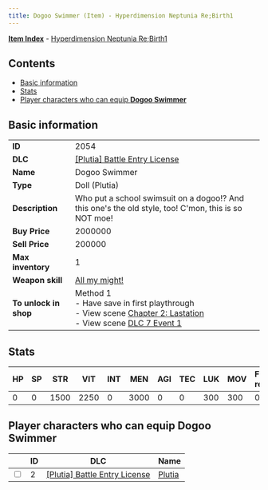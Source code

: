 ```yaml
---
title: Dogoo Swimmer (Item) - Hyperdimension Neptunia Re;Birth1
---
```


[**Item Index**](/neptunia/rb1/item/index.html) - [Hyperdimension Neptunia Re;Birth1](/neptunia/rb1)

## Contents

- [Basic information](#basic-information)
- [Stats](#stats)
- [Player characters who can equip **Dogoo Swimmer**](#player-characters-who-can-equip-dogoo-swimmer)

## Basic information

|   |   |
| -- | -- |
| **ID** | 2054 |
| **DLC** | [[Plutia] Battle Entry License](/neptunia/rb1/dlc/7-plutia.html) |
| **Name** | Dogoo Swimmer |
| **Type** | Doll (Plutia) |
| **Description** | Who put a school swimsuit on a dogoo!? And this one's the old style, too! C'mon, this is so NOT moe! |
| **Buy Price** | 2000000 |
| **Sell Price** | 200000 |
| **Max inventory** | 1 |
| **Weapon skill** | [All my might!](/neptunia/rb1/skill/7-203-all-my-might.html) |
| **To unlock in shop** | Method 1<br />- Have save in first playthrough<br />- View scene [Chapter 2: Lastation](/neptunia/rb1/scene/1-202-chapter-2-lastation.html)<br />- View scene [DLC 7 Event 1](/neptunia/rb1/scene/7-5010-dlc-7-event-1.html) |


## Stats

| HP | SP | STR | VIT | INT | MEN | AGI | TEC | LUK | MOV | Fire res. | Ice res. | Wind res. | Lightning res. |
| -- | -- | --- | --- | --- | --- | --- | --- | --- | --- | --------- | -------- | --------- | -------------- |
| 0 | 0 | 1500 | 2250 | 0 | 3000 | 0 | 0 | 300 | 300 | 0 | 0 | 0 | 0 |


## Player characters who can equip **Dogoo Swimmer**

|    | ID | DLC | Name |
| -- | -- | --- | ---- |
| <input type="checkbox" id="rb1-player-7-2" class="trackbox" /> | 2 | [[Plutia] Battle Entry License](/neptunia/rb1/dlc/7-plutia.html) | [Plutia](/neptunia/rb1/player/7-2-plutia.html) |
